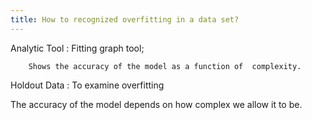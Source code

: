 ```yaml
---
title: How to recognized overfitting in a data set?
---
```

   Analytic Tool : Fitting graph tool; ​

        Shows the accuracy of the model as a function of  complexity.​​

   Holdout  Data :  To examine overfitting ​

The accuracy of the model depends on how complex we allow it to be.​
